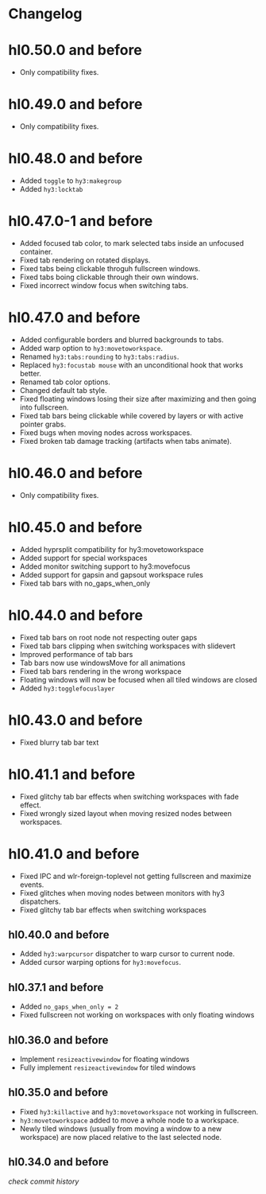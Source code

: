 # Changelog

# hl0.50.0 and before

- Only compatibility fixes.

# hl0.49.0 and before

- Only compatibility fixes.

# hl0.48.0 and before
- Added `toggle` to `hy3:makegroup`
- Added `hy3:locktab`

# hl0.47.0-1 and before
- Added focused tab color, to mark selected tabs inside an unfocused container.
- Fixed tab rendering on rotated displays.
- Fixed tabs being clickable throguh fullscreen windows.
- Fixed tabs boing clickable through their own windows.
- Fixed incorrect window focus when switching tabs.

# hl0.47.0 and before

- Added configurable borders and blurred backgrounds to tabs.
- Added warp option to `hy3:movetoworkspace`.
- Renamed `hy3:tabs:rounding` to `hy3:tabs:radius`.
- Replaced `hy3:focustab mouse` with an unconditional hook that works better.
- Renamed tab color options.
- Changed default tab style.
- Fixed floating windows losing their size after maximizing and then going into fullscreen.
- Fixed tab bars being clickable while covered by layers or with active pointer grabs.
- Fixed bugs when moving nodes across workspaces.
- Fixed broken tab damage tracking (artifacts when tabs animate).

# hl0.46.0 and before

- Only compatibility fixes.

# hl0.45.0 and before

- Added hyprsplit compatibility for hy3:movetoworkspace
- Added support for special workspaces
- Added monitor switching support to hy3:movefocus
- Added support for gapsin and gapsout workspace rules
- Fixed tab bars with no_gaps_when_only

# hl0.44.0 and before

- Fixed tab bars on root node not respecting outer gaps
- Fixed tab bars clipping when switching workspaces with slidevert
- Improved performance of tab bars
- Tab bars now use windowsMove for all animations
- Fixed tab bars rendering in the wrong workspace
- Floating windows will now be focused when all tiled windows are closed
- Added `hy3:togglefocuslayer`

# hl0.43.0 and before

- Fixed blurry tab bar text

# hl0.41.1 and before

- Fixed glitchy tab bar effects when switching workspaces with fade effect.
- Fixed wrongly sized layout when moving resized nodes between workspaces.

# hl0.41.0 and before

- Fixed IPC and wlr-foreign-toplevel not getting fullscreen and maximize events.
- Fixed glitches when moving nodes between monitors with hy3 dispatchers.
- Fixed glitchy tab bar effects when switching workspaces

## hl0.40.0 and before

- Added `hy3:warpcursor` dispatcher to warp cursor to current node.
- Added cursor warping options for `hy3:movefocus`.

## hl0.37.1 and before

- Added `no_gaps_when_only = 2`
- Fixed fullscreen not working on workspaces with only floating windows

## hl0.36.0 and before

- Implement `resizeactivewindow` for floating windows
- Fully implement `resizeactivewindow` for tiled windows

## hl0.35.0 and before

- Fixed `hy3:killactive` and `hy3:movetoworkspace` not working in fullscreen.
- `hy3:movetoworkspace` added to move a whole node to a workspace.
- Newly tiled windows (usually from moving a window to a new workspace) are now
placed relative to the last selected node.

## hl0.34.0 and before
*check commit history*
